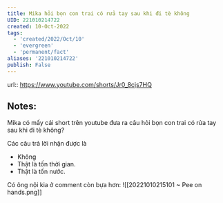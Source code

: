```yaml
---
title: Mika hỏi bọn con trai có rửa tay sau khi đi tè không
UID: 221010214722
created: 10-Oct-2022
tags:
  - 'created/2022/Oct/10'
  - 'evergreen'
  - 'permanent/fact'
aliases: '221010214722'
publish: False
---
```

url:: https://www.youtube.com/shorts/Jr0_8cjs7HQ
## Notes:
Mika có mấy cái short trên youtube đưa ra câu hỏi bọn con trai có rửa tay sau khi đi tè không?

Các câu trả lời nhận được là
- Không
- Thật là tốn thời gian.
- Thật là tốn nước.

Có ông nội kia ở comment còn bựa hơn:
![[20221010215101 ~ Pee on hands.png]]
